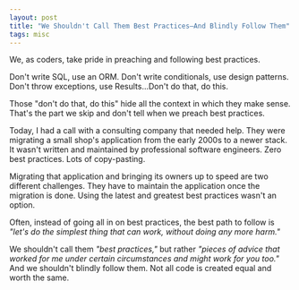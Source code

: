 ```yaml
---
layout: post
title: "We Shouldn't Call Them Best Practices—And Blindly Follow Them"
tags: misc
---
```


We, as coders, take pride in preaching and following best practices.

Don't write SQL, use an ORM. Don't write conditionals, use design patterns. Don't throw exceptions, use Results...Don't do that, do this.

Those "don't do that, do this" hide all the context in which they make sense. That's the part we skip and don't tell when we preach best practices.

Today, I had a call with a consulting company that needed help. They were migrating a small shop's application from the early 2000s to a newer stack. It wasn't written and maintained by professional software engineers. Zero best practices. Lots of copy-pasting.

Migrating that application and bringing its owners up to speed are two different challenges. They have to maintain the application once the migration is done. Using the latest and greatest best practices wasn't an option. 

Often, instead of going all in on best practices, the best path to follow is _"let's do the simplest thing that can work, without doing any more harm."_

We shouldn't call them _"best practices,"_ but rather _"pieces of advice that worked for me under certain circumstances and might work for you too."_ And we shouldn't blindly follow them. Not all code is created equal and worth the same.
